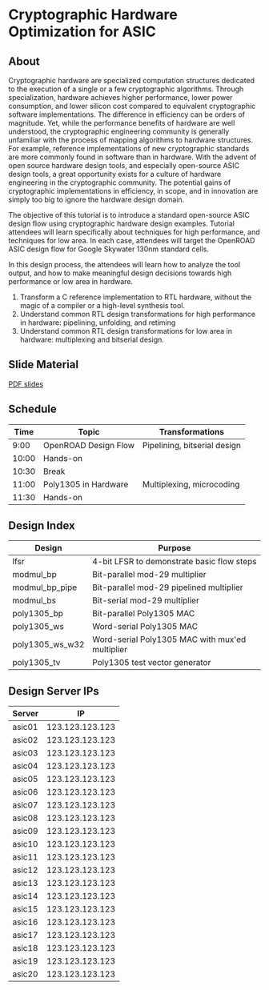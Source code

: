 # Cryptographic Hardware Optimization for ASIC

## About

Cryptographic hardware are specialized computation structures dedicated to the 
execution of a single or a few cryptographic algorithms. Through specialization, 
hardware achieves higher performance, lower power consumption, and lower silicon 
cost compared to equivalent cryptographic software implementations. The difference 
in efficiency can be orders of magnitude. Yet, while the performance benefits of 
hardware are well understood, the cryptographic engineering community is generally 
unfamiliar with the process of mapping algorithms to hardware structures. 
For example, reference implementations of new cryptographic standards are more 
commonly found in software than in hardware. With the advent of open source hardware 
design tools, and especially open-source ASIC design tools, a great opportunity 
exists for a culture of hardware engineering in the cryptographic community. The 
potential gains of cryptographic implementations in efficiency, in scope, and in 
innovation are simply too big to ignore the hardware design domain.

The objective of this tutorial is to introduce a standard open-source ASIC design 
flow using cryptographic hardware design examples. Tutorial attendees will learn 
specifically about techniques for high performance, and techniques for low area. 
In each case, attendees will target the OpenROAD ASIC design flow for Google 
Skywater 130nm standard cells.

In this design process, the attendees will learn how to analyze the tool output, 
and how to make meaningful design decisions towards high performance or low area 
in hardware.

1. Transform a C reference implementation to RTL hardware, without the magic of a compiler or a high-level synthesis tool.
2. Understand common RTL design transformations for high performance in hardware: pipelining, unfolding, and retiming
3. Understand common RTL design transformations for low area in hardware: multiplexing and bitserial design.

## Slide Material

[PDF slides](https://schaumont.dyn.wpi.edu/schaum/summerschool-crypto-asic-opt-prs.pdf)

## Schedule

| Time  |  Topic                 |  Transformations                |
|-------|------------------------|---------------------------------|
| 9:00  | OpenROAD Design Flow   | Pipelining, bitserial design    |
| 10:00 | Hands-on               |                                 |
| 10:30 | Break                  |                                 |
| 11:00 | Poly1305 in Hardware   | Multiplexing, microcoding       |
| 11:30 | Hands-on               |                                 |

## Design Index

| Design     | Purpose                                                |
|------------|--------------------------------------------------------|
| lfsr       | 4-bit LFSR to demonstrate basic flow steps             |
| modmul_bp  | Bit-parallel mod-29 multiplier                         |
| modmul_bp_pipe | Bit-parallel mod-29 pipelined multiplier           |
| modmul_bs  | Bit-serial mod-29 multiplier                           |
| poly1305_bp | Bit-parallel Poly1305 MAC                             |
| poly1305_ws | Word-serial Poly1305 MAC                              |
| poly1305_ws_w32 | Word-serial Poly1305 MAC with mux'ed multiplier   |
| poly1305_tv | Poly1305 test vector generator                        |

## Design Server IPs

| Server | IP              |
|--------|-----------------|
| asic01 | 123.123.123.123 |
| asic02 | 123.123.123.123 |
| asic03 | 123.123.123.123 |
| asic04 | 123.123.123.123 |
| asic05 | 123.123.123.123 |
| asic06 | 123.123.123.123 |
| asic07 | 123.123.123.123 |
| asic08 | 123.123.123.123 |
| asic09 | 123.123.123.123 |
| asic10 | 123.123.123.123 |
| asic11 | 123.123.123.123 |
| asic12 | 123.123.123.123 |
| asic13 | 123.123.123.123 |
| asic14 | 123.123.123.123 |
| asic15 | 123.123.123.123 |
| asic16 | 123.123.123.123 |
| asic17 | 123.123.123.123 |
| asic18 | 123.123.123.123 |
| asic19 | 123.123.123.123 |
| asic20 | 123.123.123.123 |
